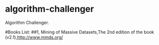 # algorithm-challenger
Algorithm Challenger.

#Books List:
##1, Mining of Massive Datasets,The 2nd edition of the book (v2.1),http://www.mmds.org/
